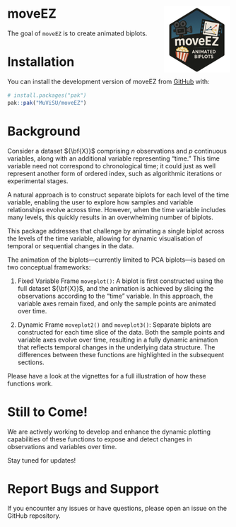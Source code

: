 
<!-- README.md is generated from README.Rmd. Please edit that file -->

# moveEZ <img src="man/figures/logo.png" align="right" width="150"/>

<!-- badges: start -->

<!-- badges: end -->

The goal of `moveEZ` is to create animated biplots.

# Installation

You can install the development version of moveEZ from
[GitHub](https://github.com/) with:

``` r
# install.packages("pak")
pak::pak("MuViSU/moveEZ")
```

# Background

Consider a dataset ${\bf{X}}$ comprising $n$ observations and $p$
continuous variables, along with an additional variable representing
“time.” This time variable need not correspond to chronological time; it
could just as well represent another form of ordered index, such as
algorithmic iterations or experimental stages.

A natural approach is to construct separate biplots for each level of
the time variable, enabling the user to explore how samples and variable
relationships evolve across time. However, when the time variable
includes many levels, this quickly results in an overwhelming number of
biplots.

This package addresses that challenge by animating a single biplot
across the levels of the time variable, allowing for dynamic
visualisation of temporal or sequential changes in the data.

The animation of the biplots—currently limited to PCA biplots—is based
on two conceptual frameworks:

1.  Fixed Variable Frame `moveplot()`: A biplot is first constructed
    using the full dataset ${\bf{X}}$, and the animation is achieved by
    slicing the observations according to the “time” variable. In this
    approach, the variable axes remain fixed, and only the sample points
    are animated over time.

2.  Dynamic Frame `moveplot2()` and `moveplot3()`: Separate biplots are
    constructed for each time slice of the data. Both the sample points
    and variable axes evolve over time, resulting in a fully dynamic
    animation that reflects temporal changes in the underlying data
    structure. The differences between these functions are highlighted
    in the subsequent sections.

Please have a look at the vignettes for a full illustration of how these
functions work.

# Still to Come!

We are actively working to develop and enhance the dynamic plotting
capabilities of these functions to expose and detect changes in
observations and variables over time.

Stay tuned for updates!

# Report Bugs and Support

If you encounter any issues or have questions, please open an issue on
the GitHub repository.
